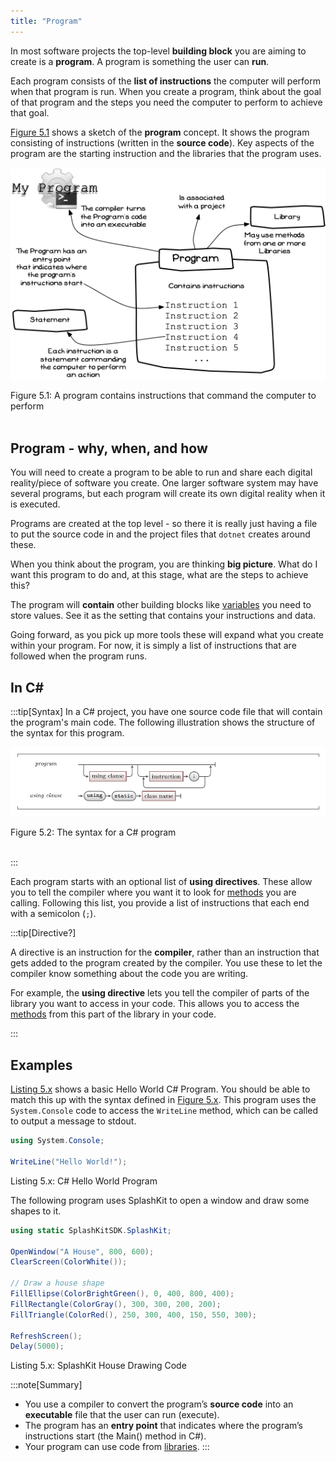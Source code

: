```yaml
---
title: "Program"
---
```


In most software projects the top-level **building block** you are aiming to create is a **program**. A program is something the user can **run**.

Each program consists of the **list of instructions** the computer will perform when that program is run. When you create a program, think about the goal of that program and the steps you need the computer to perform to achieve that goal.

[Figure 5.1](#FigureProgram) shows a sketch of the **program** concept. It shows the program consisting of instructions (written in the **source code**). Key aspects of the program are the starting instruction and the libraries that the program uses.

<a id="FigureProgram" class="linkPoint"></a>

![Figure 5.1 A program contains instructions that command the computer to perform actions](./images/program-creation/BasicProgramConcept.png "A program contains instructions that command the computer to perform ")
<div class="caption"><span class="caption-figure-nbr">Figure 5.1: </span> A program contains instructions that command the computer to perform </div><br/>

## Program - why, when, and how

You will need to create a program to be able to run and share each digital reality/piece of software you create. One larger software system may have several programs, but each program will create its own digital reality when it is executed.

Programs are created at the top level - so there it is really just having a file to put the source code in and the project files that `dotnet` creates around these.

When you think about the program, you are thinking **big picture**. What do I want this program to do and, at this stage, what are the steps to achieve this?

The program will **contain** other building blocks like [variables](./12-variable.md) you need to store values. See it as the setting that contains your instructions and data.

Going forward, as you pick up more tools these will expand what you create within your program. For now, it is simply a list of instructions that are followed when the program runs.

## In C#

:::tip[Syntax]
In a C# project, you have one source code file that will contain the program's main code. The following illustration shows the structure of the syntax for this program.

<a id="FigureProgramSyntax"></a>

![Figure 5.2 The syntax for a C# program.](./images/program.png "The syntax for a C# program")
<div class="caption"><span class="caption-figure-nbr">Figure 5.2: </span>The syntax for a C# program</div><br/>

:::

Each program starts with an optional list of **using directives**. These allow you to tell the compiler where you want it to look for [methods](./03-method.md) you are calling. Following this list, you provide a list of instructions that each end with a semicolon (`;`).

:::tip[Directive?]

A directive is an instruction for the **compiler**, rather than an instruction that gets added to the program created by the compiler. You use these to let the compiler know something about the code you are writing.

For example, the **using directive** lets you tell the compiler of parts of the library you want to access in your code. This allows you to access the [methods](./03-method.md) from this part of the library in your code.

:::

## Examples

[Listing 5.x](#ListingHelloWorld) shows a basic Hello World C# Program. You should be able to match this up with the syntax defined in [Figure 5.x](#FigureProgramSyntax). This program uses the `System.Console` code to access the `WriteLine` method, which can be called to output a message to stdout.

<a id="ListingHelloWorld"></a>

```csharp
using System.Console;

WriteLine("Hello World!");
```

<div class="caption"><span class="caption-figure-nbr">Listing 5.x: </span>C# Hello World Program</div>

The following program uses SplashKit to open a window and draw some shapes to it.

<a id="ListingDrawShapes"></a>

```csharp
using static SplashKitSDK.SplashKit;

OpenWindow("A House", 800, 600);
ClearScreen(ColorWhite());

// Draw a house shape
FillEllipse(ColorBrightGreen(), 0, 400, 800, 400);
FillRectangle(ColorGray(), 300, 300, 200, 200);
FillTriangle(ColorRed(), 250, 300, 400, 150, 550, 300);

RefreshScreen();
Delay(5000);
```

<div class="caption"><span class="caption-figure-nbr">Listing 5.x: </span>SplashKit House Drawing Code</div>

:::note[Summary]

- You use a compiler to convert the program’s **source code** into an **executable** file that the user can run (execute).
- The program has an **entry point** that indicates where the program’s instructions start (the Main() method in C#).
- Your program can use code from [libraries](./08-library.md).
:::
